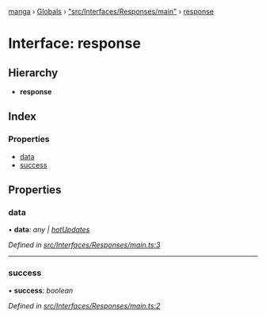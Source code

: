 [manga](../README.md) › [Globals](../globals.md) › ["src/Interfaces/Responses/main"](../modules/_src_interfaces_responses_main_.md) › [response](_src_interfaces_responses_main_.response.md)

# Interface: response

## Hierarchy

* **response**

## Index

### Properties

* [data](_src_interfaces_responses_main_.response.md#data)
* [success](_src_interfaces_responses_main_.response.md#success)

## Properties

###  data

• **data**: *any | [hotUpdates](_src_interfaces_responses_main_.hotupdates.md)*

*Defined in [src/Interfaces/Responses/main.ts:3](https://github.com/tushar1210/manga-node/blob/6d10892/src/Interfaces/Responses/main.ts#L3)*

___

###  success

• **success**: *boolean*

*Defined in [src/Interfaces/Responses/main.ts:2](https://github.com/tushar1210/manga-node/blob/6d10892/src/Interfaces/Responses/main.ts#L2)*
